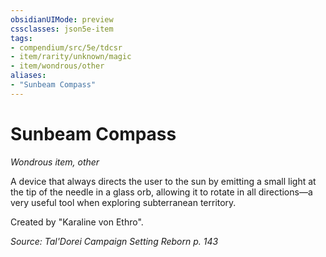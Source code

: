 ```yaml
---
obsidianUIMode: preview
cssclasses: json5e-item
tags:
- compendium/src/5e/tdcsr
- item/rarity/unknown/magic
- item/wondrous/other
aliases: 
- "Sunbeam Compass"
---
```

# Sunbeam Compass
*Wondrous item, other*  


A device that always directs the user to the sun by emitting a small light at the tip of the needle in a glass orb, allowing it to rotate in all directions—a very useful tool when exploring subterranean territory.

Created by "Karaline von Ethro".

*Source: Tal'Dorei Campaign Setting Reborn p. 143*